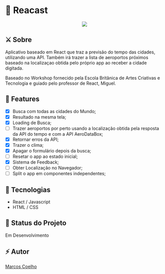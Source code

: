 # 🚀 Reacast
<p align="center">
    <img src="https://i.imgur.com/djyRqzL.gif">
</p>

## ⚔️ Sobre 
Aplicativo baseado em React que traz a previsão do tempo das cidades, utilizando uma API. Também irá trazer a lista de aeroportos próximos baseado na localizaçao obtida pelo próprio app ao receber a cidade digitada. 

Baseado no Workshop fornecido pela Escola Britânica de Artes Criativas e Tecnologia e guiado pelo professor de React, Miguel.

## 🧪 Features

- [x] Busca com todas as cidades do Mundo; 
- [x] Resultado na mesma tela; 
- [x] Loading de Busca; 
- [ ] Trazer aeroportos por perto usando a localização obtida pela resposta da API do tempo e com a API AeroDataBox; 
- [x] Retornar erros da API;
- [x] Trazer o clima;
- [x] Apagar o formulário depois da busca;
- [ ] Resetar o app ao estado inicial;
- [x] Sistema de Feedback;
- [ ] Obter Localização no Navegador;
- [ ] Split o app em componentes independentes;

## 🔨 Tecnologias

- React / Javascript
- HTML / CSS

## 📌 Status do Projeto

Em Desenvolvimento

## ⚡️ Autor 

<a href="https://twitter.com/marcosvca_">Marcos Coelho</a>

